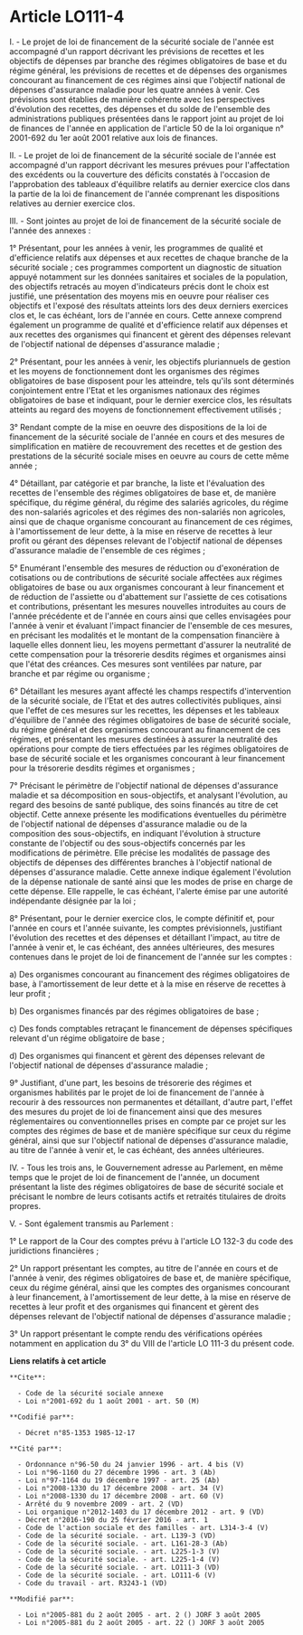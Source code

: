# Article LO111-4

I. - Le projet de loi de financement de la sécurité sociale de l'année est accompagné d'un rapport décrivant les prévisions
de recettes et les objectifs de dépenses par branche des régimes obligatoires de base et du régime général, les prévisions de
recettes et de dépenses des organismes concourant au financement de ces régimes ainsi que l'objectif national de dépenses
d'assurance maladie pour les quatre années à venir. Ces prévisions sont établies de manière cohérente avec les perspectives
d'évolution des recettes, des dépenses et du solde de l'ensemble des administrations publiques présentées dans le rapport
joint au projet de loi de finances de l'année en application de l'article 50 de la loi organique n° 2001-692 du 1er août 2001
relative aux lois de finances.

II. - Le projet de loi de financement de la sécurité sociale de l'année est accompagné d'un rapport décrivant les mesures
prévues pour l'affectation des excédents ou la couverture des déficits constatés à l'occasion de l'approbation des tableaux
d'équilibre relatifs au dernier exercice clos dans la partie de la loi de financement de l'année comprenant les dispositions
relatives au dernier exercice clos.

III. - Sont jointes au projet de loi de financement de la sécurité sociale de l'année des annexes :

1° Présentant, pour les années à venir, les programmes de qualité et d'efficience relatifs aux dépenses et aux recettes de
chaque branche de la sécurité sociale ; ces programmes comportent un diagnostic de situation appuyé notamment sur les données
sanitaires et sociales de la population, des objectifs retracés au moyen d'indicateurs précis dont le choix est justifié, une
présentation des moyens mis en oeuvre pour réaliser ces objectifs et l'exposé des résultats atteints lors des deux derniers
exercices clos et, le cas échéant, lors de l'année en cours. Cette annexe comprend également un programme de qualité et
d'efficience relatif aux dépenses et aux recettes des organismes qui financent et gèrent des dépenses relevant de l'objectif
national de dépenses d'assurance maladie ;

2° Présentant, pour les années à venir, les objectifs pluriannuels de gestion et les moyens de fonctionnement dont les
organismes des régimes obligatoires de base disposent pour les atteindre, tels qu'ils sont déterminés conjointement entre
l'Etat et les organismes nationaux des régimes obligatoires de base et indiquant, pour le dernier exercice clos, les
résultats atteints au regard des moyens de fonctionnement effectivement utilisés ;

3° Rendant compte de la mise en oeuvre des dispositions de la loi de financement de la sécurité sociale de l'année en cours
et des mesures de simplification en matière de recouvrement des recettes et de gestion des prestations de la sécurité sociale
mises en oeuvre au cours de cette même année ;

4° Détaillant, par catégorie et par branche, la liste et l'évaluation des recettes de l'ensemble des régimes obligatoires de
base et, de manière spécifique, du régime général, du régime des salariés agricoles, du régime des non-salariés agricoles et
des régimes des non-salariés non agricoles, ainsi que de chaque organisme concourant au financement de ces régimes, à
l'amortissement de leur dette, à la mise en réserve de recettes à leur profit ou gérant des dépenses relevant de l'objectif
national de dépenses d'assurance maladie de l'ensemble de ces régimes ;

5° Enumérant l'ensemble des mesures de réduction ou d'exonération de cotisations ou de contributions de sécurité sociale
affectées aux régimes obligatoires de base ou aux organismes concourant à leur financement et de réduction de l'assiette ou
d'abattement sur l'assiette de ces cotisations et contributions, présentant les mesures nouvelles introduites au cours de
l'année précédente et de l'année en cours ainsi que celles envisagées pour l'année à venir et évaluant l'impact financier de
l'ensemble de ces mesures, en précisant les modalités et le montant de la compensation financière à laquelle elles donnent
lieu, les moyens permettant d'assurer la neutralité de cette compensation pour la trésorerie desdits régimes et organismes
ainsi que l'état des créances. Ces mesures sont ventilées par nature, par branche et par régime ou organisme ;

6° Détaillant les mesures ayant affecté les champs respectifs d'intervention de la sécurité sociale, de l'Etat et des autres
collectivités publiques, ainsi que l'effet de ces mesures sur les recettes, les dépenses et les tableaux d'équilibre de
l'année des régimes obligatoires de base de sécurité sociale, du régime général et des organismes concourant au financement
de ces régimes, et présentant les mesures destinées à assurer la neutralité des opérations pour compte de tiers effectuées
par les régimes obligatoires de base de sécurité sociale et les organismes concourant à leur financement pour la trésorerie
desdits régimes et organismes ;

7° Précisant le périmètre de l'objectif national de dépenses d'assurance maladie et sa décomposition en sous-objectifs, et
analysant l'évolution, au regard des besoins de santé publique, des soins financés au titre de cet objectif. Cette annexe
présente les modifications éventuelles du périmètre de l'objectif national de dépenses d'assurance maladie ou de la
composition des sous-objectifs, en indiquant l'évolution à structure constante de l'objectif ou des sous-objectifs concernés
par les modifications de périmètre. Elle précise les modalités de passage des objectifs de dépenses des différentes branches
à l'objectif national de dépenses d'assurance maladie. Cette annexe indique également l'évolution de la dépense nationale de
santé ainsi que les modes de prise en charge de cette dépense. Elle rappelle, le cas échéant, l'alerte émise par une autorité
indépendante désignée par la loi ;

8° Présentant, pour le dernier exercice clos, le compte définitif et, pour l'année en cours et l'année suivante, les comptes
prévisionnels, justifiant l'évolution des recettes et des dépenses et détaillant l'impact, au titre de l'année à venir et, le
cas échéant, des années ultérieures, des mesures contenues dans le projet de loi de financement de l'année sur les comptes :

a) Des organismes concourant au financement des régimes obligatoires de base, à l'amortissement de leur dette et à la mise en
réserve de recettes à leur profit ;

b) Des organismes financés par des régimes obligatoires de base ;

c) Des fonds comptables retraçant le financement de dépenses spécifiques relevant d'un régime obligatoire de base ;

d) Des organismes qui financent et gèrent des dépenses relevant de l'objectif national de dépenses d'assurance maladie ;

9° Justifiant, d'une part, les besoins de trésorerie des régimes et organismes habilités par le projet de loi de financement
de l'année à recourir à des ressources non permanentes et détaillant, d'autre part, l'effet des mesures du projet de loi de
financement ainsi que des mesures réglementaires ou conventionnelles prises en compte par ce projet sur les comptes des
régimes de base et de manière spécifique sur ceux du régime général, ainsi que sur l'objectif national de dépenses
d'assurance maladie, au titre de l'année à venir et, le cas échéant, des années ultérieures.

IV. - Tous les trois ans, le Gouvernement adresse au Parlement, en même temps que le projet de loi de financement de l'année,
un document présentant la liste des régimes obligatoires de base de sécurité sociale et précisant le nombre de leurs
cotisants actifs et retraités titulaires de droits propres.

V. - Sont également transmis au Parlement :

1° Le rapport de la Cour des comptes prévu à l'article LO 132-3 du code des juridictions financières ;

2° Un rapport présentant les comptes, au titre de l'année en cours et de l'année à venir, des régimes obligatoires de base
et, de manière spécifique, ceux du régime général, ainsi que les comptes des organismes concourant à leur financement, à
l'amortissement de leur dette, à la mise en réserve de recettes à leur profit et des organismes qui financent et gèrent des
dépenses relevant de l'objectif national de dépenses d'assurance maladie ;

3° Un rapport présentant le compte rendu des vérifications opérées notamment en application du 3° du VIII de l'article LO
111-3 du présent code.

**Liens relatifs à cet article**

	**Cite**:

	  - Code de la sécurité sociale annexe
	  - Loi n°2001-692 du 1 août 2001 - art. 50 (M)

	**Codifié par**:

	  - Décret n°85-1353 1985-12-17

	**Cité par**:

	  - Ordonnance n°96-50 du 24 janvier 1996 - art. 4 bis (V)
	  - Loi n°96-1160 du 27 décembre 1996 - art. 3 (Ab)
	  - Loi n°97-1164 du 19 décembre 1997 - art. 25 (Ab)
	  - Loi n°2008-1330 du 17 décembre 2008 - art. 34 (V)
	  - Loi n°2008-1330 du 17 décembre 2008 - art. 60 (V)
	  - Arrêté du 9 novembre 2009 - art. 2 (VD)
	  - Loi organique n°2012-1403 du 17 décembre 2012 - art. 9 (VD)
	  - Décret n°2016-190 du 25 février 2016 - art. 1
	  - Code de l'action sociale et des familles - art. L314-3-4 (V)
	  - Code de la sécurité sociale. - art. L139-3 (VD)
	  - Code de la sécurité sociale. - art. L161-28-3 (Ab)
	  - Code de la sécurité sociale. - art. L225-1-3 (V)
	  - Code de la sécurité sociale. - art. L225-1-4 (V)
	  - Code de la sécurité sociale. - art. LO111-3 (VD)
	  - Code de la sécurité sociale. - art. LO111-6 (V)
	  - Code du travail - art. R3243-1 (VD)

	**Modifié par**:

	  - Loi n°2005-881 du 2 août 2005 - art. 2 () JORF 3 août 2005
	  - Loi n°2005-881 du 2 août 2005 - art. 22 () JORF 3 août 2005
